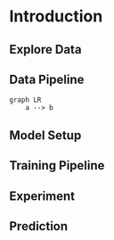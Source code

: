 # Introduction

## Explore Data

## Data Pipeline

```mermaid
graph LR
    a --> b
```

## Model Setup

## Training Pipeline

## Experiment

## Prediction
